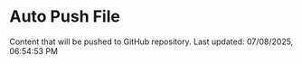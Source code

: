 # Auto Push File

Content that will be pushed to GitHub repository.
Last updated: 07/08/2025, 06:54:53 PM